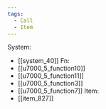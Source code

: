 ```yaml
---
tags:
  - Call
  - Item
---
```

System:
- [[system_40]]
Fn:
- [[u7000_5_function10]]
- [[u7000_5_function11]]
- [[u7000_5_function3]]
- [[u7000_5_function7]]
Item:
- [[item_827]]
